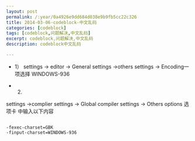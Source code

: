 ```yaml
---
layout: post
permalink: /:year/0a4926e9dd684d038e9b9fb5cc22c326
title: 2014-03-06-codeblock-中文乱码
categories: [codeblock]
tags: [codeblock,问题解决,中文乱码]
excerpt: codeblock,问题解决,中文乱码
description: codeblock中文乱码

---
```


* 1）
settings -> editor -> General settings
->others settings ->   Encoding一项选择 WINDOWS-936

* 2)
settings ->complier settings -> Global compiler settings
-> Others options 选项卡 中输入以下内容

```

-fexec-charset=GBK
-finput-charset=WINDOWS-936

```


